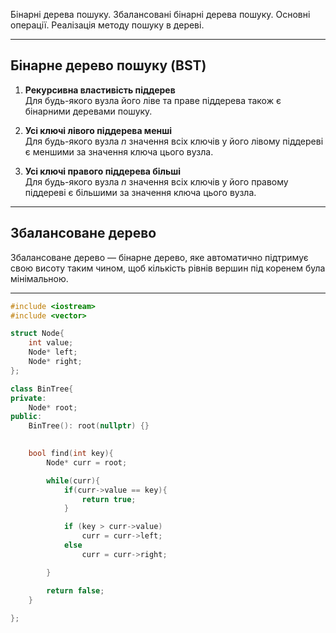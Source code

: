 Бінарні дерева пошуку. Збалансовані бінарні дерева пошуку. Основні операції. Реалізація методу пошуку в дереві.

---
## Бінарне дерево пошуку (BST)

1. **Рекурсивна властивість піддерев**  
   Для будь-якого вузла його ліве та праве піддерева також є бінарними деревами пошуку.

2. **Усі ключі лівого піддерева менші**  
   Для будь-якого вузла _n_ значення всіх ключів у його лівому піддереві є меншими за значення ключа цього вузла.

3. **Усі ключі правого піддерева більші**  
   Для будь-якого вузла _n_ значення всіх ключів у його правому піддереві є більшими за значення ключа цього вузла.

---
## Збалансоване дерево

Збалансоване дерево — бінарне дерево, яке автоматично підтримує свою висоту таким чином, щоб кількість рівнів вершин під коренем була мінімальною.



---

```c++
#include <iostream>
#include <vector>

struct Node{
    int value;
    Node* left;
    Node* right;
};

class BinTree{
private:
    Node* root;
public:
    BinTree(): root(nullptr) {}
    

    bool find(int key){
        Node* curr = root;

        while(curr){
            if(curr->value == key){
                return true;
            }

            if (key > curr->value)
                curr = curr->left;
            else 
                curr = curr->right;

        }

        return false;
    }
        
};

```